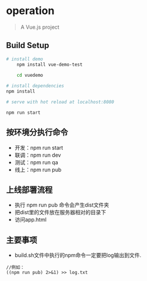 # operation

> A Vue.js project

## Build Setup


``` bash
# install demo
    npm install vue-demo-test
   
    cd vuedemo

# install dependencies
npm install

# serve with hot reload at localhost:8080

npm run start

```
## 按环境分执行命令

- 开发：npm run start
- 联调：npm run dev
- 测试：npm run qa
- 线上：npm run pub

## 上线部署流程

- 执行 npm run pub  命令会产生dist文件夹
- 把dist里的文件放在服务器相对的目录下
- 访问app.html

## 主要事项

- build.sh文件中执行的npm命令一定要把log输出到文件.

```
//例如：
((npm run pub) 2>&1) >> log.txt

```


